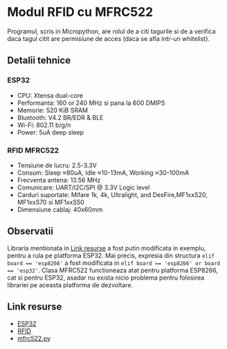 # Modul RFID cu MFRC522
Programul, scris in Micropython, are rolul de a citi tagurile si de a verifica daca tagul citit are permisiune de acces (daca se afla intr-un whitelist).

## Detalii tehnice

### ESP32
- CPU: Xtensa dual-core
- Performanta: 160 or 240 MHz si pana la 600 DMIPS
- Memorie: 520 KiB SRAM
- Bluetooth: V4.2 BR/EDR & BLE
- Wi-Fi: 802.11 b/g/n
- Power: 5uA deep sleep

### RFID MFRC522
- Tensiune de lucru: 2.5-3.3V
- Consum: Sleep ≈80uA, Idle ≈10-13mA, Working ≈30-100mA
- Frecventa antena: 13.56 MHz
- Comunicare: UART/I2C/SPI @ 3.3V Logic level
- Carduri suportate: Mifare 1k, 4k, Ultralight, and DesFire,MF1xxS20, MF1xxS70 si MF1xxS50
- Dimensiune cablaj: 40x60mm

## Observatii
Libraria mentionata in [Link resurse](#link-resurse) a fost putin modificata in exemplu, pentru a rula pe platforma ESP32. Mai precis, expresia din structura `elif board == 'esp8266'` a fost modificata in `elif board == 'esp8266' or board == 'esp32'`. Clasa MFRC522 functioneaza atat pentru platforma ESP8266, cat si pentru ESP32, asadar nu exista nicio problema pentru folosirea librariei pe aceasta platforma de dezvoltare.

## Link resurse
- [ESP32](https://www.xab3.ro/produse/esp32-devkit-wh)
- [RFID](https://www.xab3.ro/produse/rfid-rc522)
- [mfrc522.py](https://github.com/wendlers/micropython-mfrc522)